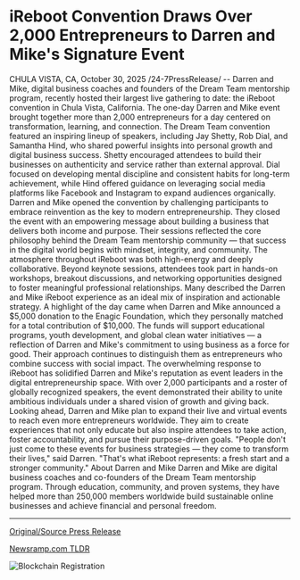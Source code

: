 # iReboot Convention Draws Over 2,000 Entrepreneurs to Darren and Mike's Signature Event

CHULA VISTA, CA, October 30, 2025 /24-7PressRelease/ -- Darren and Mike, digital business coaches and founders of the Dream Team mentorship program, recently hosted their largest live gathering to date: the iReboot convention in Chula Vista, California. The one-day Darren and Mike event brought together more than 2,000 entrepreneurs for a day centered on transformation, learning, and connection.  The Dream Team convention featured an inspiring lineup of speakers, including Jay Shetty, Rob Dial, and Samantha Hind, who shared powerful insights into personal growth and digital business success. Shetty encouraged attendees to build their businesses on authenticity and service rather than external approval. Dial focused on developing mental discipline and consistent habits for long-term achievement, while Hind offered guidance on leveraging social media platforms like Facebook and Instagram to expand audiences organically.  Darren and Mike opened the convention by challenging participants to embrace reinvention as the key to modern entrepreneurship. They closed the event with an empowering message about building a business that delivers both income and purpose. Their sessions reflected the core philosophy behind the Dream Team mentorship community — that success in the digital world begins with mindset, integrity, and community.  The atmosphere throughout iReboot was both high-energy and deeply collaborative. Beyond keynote sessions, attendees took part in hands-on workshops, breakout discussions, and networking opportunities designed to foster meaningful professional relationships. Many described the Darren and Mike iReboot experience as an ideal mix of inspiration and actionable strategy.  A highlight of the day came when Darren and Mike announced a $5,000 donation to the Enagic Foundation, which they personally matched for a total contribution of $10,000. The funds will support educational programs, youth development, and global clean water initiatives — a reflection of Darren and Mike's commitment to using business as a force for good. Their approach continues to distinguish them as entrepreneurs who combine success with social impact.  The overwhelming response to iReboot has solidified Darren and Mike's reputation as event leaders in the digital entrepreneurship space. With over 2,000 participants and a roster of globally recognized speakers, the event demonstrated their ability to unite ambitious individuals under a shared vision of growth and giving back.  Looking ahead, Darren and Mike plan to expand their live and virtual events to reach even more entrepreneurs worldwide. They aim to create experiences that not only educate but also inspire attendees to take action, foster accountability, and pursue their purpose-driven goals.  "People don't just come to these events for business strategies — they come to transform their lives," said Darren. "That's what iReboot represents: a fresh start and a stronger community."  About Darren and Mike  Darren and Mike are digital business coaches and co-founders of the Dream Team mentorship program. Through education, community, and proven systems, they have helped more than 250,000 members worldwide build sustainable online businesses and achieve financial and personal freedom. 

---

[Original/Source Press Release](https://www.24-7pressrelease.com/press-release/528220/ireboot-convention-draws-over-2000-entrepreneurs-to-darren-and-mikes-signature-event)
                    

[Newsramp.com TLDR](https://newsramp.com/curated-news/darren-mike-s-ireboot-convention-unites-2000-entrepreneurs/83d6a1defb00515c13d3103f6badff33) 

 

 



![Blockchain Registration](https://cdn.newsramp.app/24-7PressRelease/qrcode/2510/30/plumJMf2.webp)